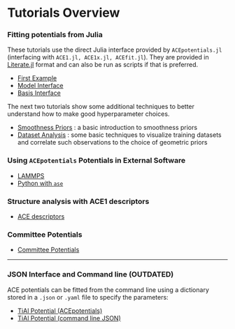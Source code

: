 
# Tutorials Overview 

### Fitting potentials from Julia 

These tutorials use the direct Julia interface provided by `ACEpotentials.jl` (interfacing with `ACE1.jl, ACE1x.jl, ACEfit.jl`). They are provided in [Literate.jl](https://github.com/fredrikekre/Literate.jl) format and can also be run as scripts if that is preferred. 

* [First Example](../literate_tutorials/first_example_model.md)
* [Model Interface](../literate_tutorials/TiAl_model.md)
* [Basis Interface](../literate_tutorials/TiAl_basis.md)

The next two tutorials show some additional techniques to better understand how to make good hyperparameter choices. 

* [Smoothness Priors](../literate_tutorials/smoothness_priors.md) : a basic introduction to smoothness priors 
* [Dataset Analysis](../literate_tutorials/dataset_analysis.md) : some basic techniques to visualize training datasets and correlate such observations to the choice of geometric priors


### Using `ACEpotentials` Potentials in External Software

* [LAMMPS](lammps.md)
* [Python with `ase`](python_ase.md)

### Structure analysis with ACE1 descriptors

* [ACE descriptors](../literate_tutorials/descriptor.md)

### Committee Potentials

* [Committee Potentials](../literate_tutorials/committee.md)

--- 
### JSON Interface and Command line (OUTDATED)

ACE potentials can be fitted from the command line using a dictionary stored in a `.json` or `.yaml` file to specify the parameters:

* [TiAl Potential (ACEpotentials)](../literate_tutorials/ACEpotentials_TiAl.md)
* [TiAl Potential (command line JSON)](./first_example_json.md)
